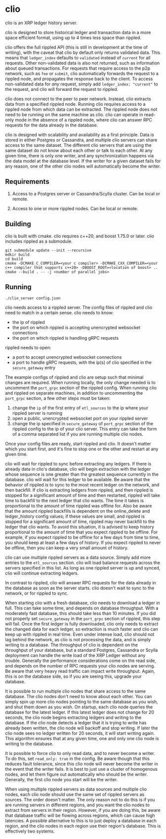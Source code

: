 # clio
clio is an XRP ledger history server. 

clio is designed to store historical ledger and transaction data in a more space efficient format, using up to 4 times less space than rippled.

clio offers the full rippled API (this is still in development at the time of writing), with the caveat that clio by default only returns validated data.
This means that `ledger_index` defaults to `validated` instead of `current` for all requests.
Other non-validated data is also not returned, such as information about queued transactions. 
For requests that require access to the p2p network, such as `fee` or `submit`, clio automatically forwards the request to a rippled node, and propagates the response back to the client. To access non-validated data for *any* request, simply add `ledger_index: "current"` to the request, and clio will forward the request to rippled.

clio does not connect to the peer to peer network. Instead, clio extracts data from a specified rippled node. Running clio requires access to a rippled node
from which data can be extracted. The rippled node does not need to be running on the same machine as clio.
clio can operate in read-only mode in the absence of a rippled node, where clio can answer RPC requests for the data already in the database.


clio is designed with scalability and availability as a first principle. 
Data is stored in either Postgres or Cassandra,
and multiple clio servers can share access to the same dataset.
The different clio servers that are using the same dataset do not know about each other or talk to each other.
At any given time, there is only one writer, and any synchronization happens via the data model at the database level.
If the writer for a given dataset fails for any reason, one of the other clio nodes will automatically become the writer.

## Requirements
1. Access to a Postgres server or Cassandra/Scylla cluster. Can be local or remote.

2. Access to one or more rippled nodes. Can be local or remote.

## Building
clio is built with cmake. clio requires c++20, and boost 1.75.0 or later. clio includes rippled as a submodule.

```
git submodule update --init --recursive
mdkir build
cd build
cmake -DCMAKE_C_COMPILER=<your c compiler> -DCMAKE_CXX_COMPILER=<your c++ compiler that supports c++20> -DBOOST_ROOT=<location of boost> ..
cmake --build . -- -j <number of parallel jobs>
```

## Running
`./clio_server config.json`

clio needs access to a rippled server. The config files of rippled and clio need
to match in a certain sense.
clio needs to know:
- the ip of rippled
- the port on which rippled is accepting unencrypted websocket connections
- the port on which rippled is handling gRPC requests

rippled needs to open:
- a port to accept unencrypted websocket connections
- a port to handle gRPC requests, with the ip(s) of clio specified in the `secure_gateway` entry

The example configs of rippled and clio are setup such that minimal changes are
required. When running locally, the only change needed is to uncomment the `port_grpc`
section of the rippled config. When running clio and rippled on separate machines,
in addition to uncommenting the `port_grpc` section, a few other steps must be taken:
1. change the `ip` of the first entry of `etl_sources` to the ip where your rippled
server is running
2. open a public, unencrypted websocket port on your rippled server
3. change the ip specified in `secure_gateway` of `port_grpc` section of the rippled config
to the ip of your clio server. This entry can take the form of a comma separated list if
you are running multiple clio nodes.

Once your config files are ready, start rippled and clio. It doesn't matter which you
start first, and it's fine to stop one or the other and restart at any given time.

clio will wait for rippled to sync before extracting any ledgers. If there is already
data in clio's database, clio will begin extraction with the ledger whose sequence
is one greater than the greatest sequence currently in the database. clio will wait
for this ledger to be available. Be aware that the behavior of rippled is to sync to
the most recent ledger on the network, and then backfill. If clio is extracting ledgers
from rippled, and then rippled is stopped for a significant amount of time and then restarted, rippled
will take time to backfill to the next ledger that clio wants. The time it takes is proportional
to the amount of time rippled was offline for. Also be aware that the amount rippled backfills
is dependent on the online_delete and ledger_history config values; if these values
are small, and rippled is stopped for a significant amount of time, rippled may never backfill
to the ledger that clio wants. To avoid this situation, it is advised to keep history
proportional to the amount of time that you expect rippled to be offline. For example, if you
expect rippled to be offline for a few days from time to time, you should keep at least
a few days of history. If you expect rippled to never be offline, then you can keep a very small
amount of history.

clio can use multiple rippled servers as a data source. Simply add more entries to
the `etl_sources` section. clio will load balance requests across the servers specified
in this list. As long as one rippled server is up and synced, clio will continue
extracting ledgers.

In contrast to rippled, clio will answer RPC requests for the data already in the
database as soon as the server starts. clio doesn't wait to sync to the network, or 
for rippled to sync.

When starting clio with a fresh database, clio needs to download a ledger in full.
This can take some time, and depends on database throughput. With a moderately fast
database, this should take less than 10 minutes. If you did not properly set `secure_gateway`
in the `port_grpc` section of rippled, this step will fail. Once the first ledger
is fully downloaded, clio only needs to extract the changed data for each ledger,
so extraction is much faster and clio can keep up with rippled in real time. Even under
intense load, clio should not lag behind the network, as clio is not processing the data,
and is simply writing to a database. The throughput of clio is dependent on the throughput
of your database, but a standard Postgres, Cassandra or Scylla deployment can handle
the write load of the XRP Ledger without any trouble. Generally the performance considerations
come on the read side, and depends on the number of RPC requests your clio nodes
are serving. Be aware that very heavy read traffic can impact write throughput. Again, this
is on the database side, so if you are seeing this, upgrade your database.

It is possible to run multiple clio nodes that share access to the same database.
The clio nodes don't need to know about each other. You can simply spin up more clio
nodes pointing to the same database as you wish, and shut them down as you wish.
On startup, each clio node queries the database for the latest ledger. If this latest
ledger does not change for 20 seconds, the clio node begins extracting ledgers
and writing to the database. If the clio node detects a ledger that it is trying to
write has already been written, the clio node will backoff and stop writing. If later
the clio node sees no ledger written for 20 seconds, it will start writing again.
This algorithm ensures that at any given time, one and only one clio node is writing
to the database.

It is possible to force clio to only read data, and to never become a writer.
To do this, set `read_only: true` in the config. Be aware though that this reduces
fault tolerance, since this clio node will never become the writer in the event that
the writer fails. It is best to just use a cluster of homogenous nodes, and let them
figure out automatically who should be the writer. Generally, the first clio node
you start will be the writer.

When using multiple rippled servers as data sources and multiple clio nodes,
each clio node should use the same set of rippled servers as sources. The order doesn't matter.
The only reason not to do this is if you are running servers in different regions, and
you want the clio nodes to extract from servers in their region. However, if you
are doing this, be aware that database traffic will be flowing across regions,
which can cause high latencies. A possible alternative to this is to just deploy
a database in each region, and the clio nodes in each region use their region's database.
This is effectively two systems.

